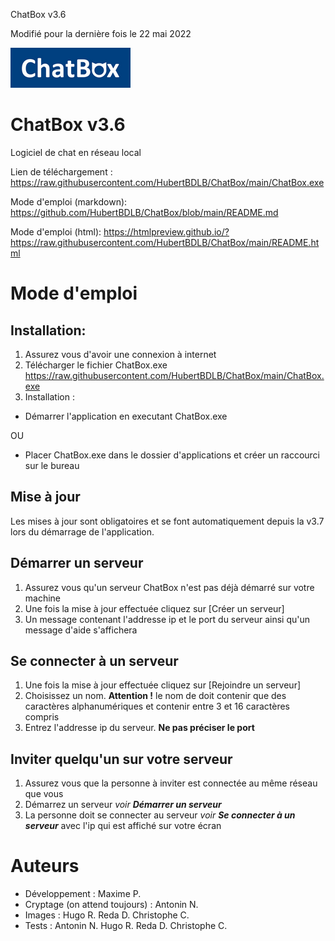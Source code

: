 ChatBox v3.6

Modifié pour la dernière fois le 22 mai 2022

![Alt text](https://raw.githubusercontent.com/HubertBDLB/ChatBox/main/images/logo_192_64.png)


# ChatBox v3.6

Logiciel de chat en réseau local

Lien de téléchargement : https://raw.githubusercontent.com/HubertBDLB/ChatBox/main/ChatBox.exe

Mode d'emploi (markdown): https://github.com/HubertBDLB/ChatBox/blob/main/README.md

Mode d'emploi (html): https://htmlpreview.github.io/?https://raw.githubusercontent.com/HubertBDLB/ChatBox/main/README.html
# Mode d'emploi


## Installation:

1. Assurez vous d'avoir une connexion à internet
2. Télécharger le fichier ChatBox.exe https://raw.githubusercontent.com/HubertBDLB/ChatBox/main/ChatBox.exe
3. Installation : 
- Démarrer l'application en executant ChatBox.exe

OU

- Placer ChatBox.exe dans le dossier d'applications et créer un raccourci sur le bureau


## Mise à jour

Les mises à jour sont obligatoires et se font automatiquement depuis la v3.7 lors du démarrage de l'application.


## Démarrer un serveur

1. Assurez vous qu'un serveur ChatBox n'est pas déjà démarré sur votre machine
2. Une fois la mise à jour effectuée cliquez sur [Créer un serveur]
3. Un message contenant l'addresse ip et le port du serveur ainsi qu'un message d'aide s'affichera


## Se connecter à un serveur

1. Une fois la mise à jour effectuée cliquez sur [Rejoindre un serveur]
2. Choisissez un nom. **Attention !** le nom de doit contenir que des caractères alphanumériques et contenir entre 3 et 16 caractères compris
3. Entrez l'addresse ip du serveur. **Ne pas préciser le port**


## Inviter quelqu'un sur votre serveur

1. Assurez vous que la personne à inviter est connectée au même réseau que vous
2. Démarrez un serveur *voir **Démarrer un serveur***
3. La personne doit se connecter au serveur *voir **Se connecter à un serveur*** avec l'ip qui est affiché sur votre écran


# Auteurs
- Développement : Maxime P.
- Cryptage (on attend toujours) : Antonin N.
- Images : Hugo R.  Reda D.  Christophe C.
- Tests : Antonin N.  Hugo R.  Reda D.  Christophe C.
